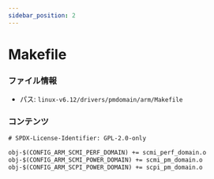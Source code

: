 ```yaml
---
sidebar_position: 2
---
```

# Makefile

### ファイル情報

- パス: `linux-v6.12/drivers/pmdomain/arm/Makefile`

### コンテンツ

```txt
# SPDX-License-Identifier: GPL-2.0-only

obj-$(CONFIG_ARM_SCMI_PERF_DOMAIN) += scmi_perf_domain.o
obj-$(CONFIG_ARM_SCMI_POWER_DOMAIN) += scmi_pm_domain.o
obj-$(CONFIG_ARM_SCPI_POWER_DOMAIN) += scpi_pm_domain.o

```
